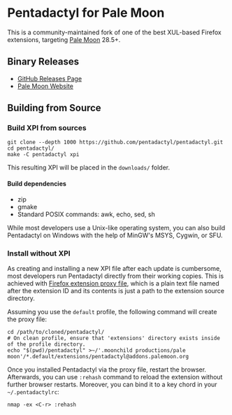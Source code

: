 Pentadactyl for Pale Moon
=========================

This is a community-maintained fork of one of the best XUL-based
Firefox extensions, targeting [Pale Moon](https://www.palemoon.org/)
28.5+.

Binary Releases
---------------

* [GitHub Releases Page](https://github.com/pentadactyl/pentadactyl/releases)
* [Pale Moon Website](https://addons.palemoon.org/addon/pentadactyl-community/)

Building from Source
--------------------

### Build XPI from sources ###

``` shell
git clone --depth 1000 https://github.com/pentadactyl/pentadactyl.git
cd pentadactyl/
make -C pentadactyl xpi
```

This resulting XPI will be placed in the `downloads/` folder.

#### Build dependencies ####

  * zip
  * gmake
  * Standard POSIX commands: awk, echo, sed, sh

While most developers use a Unix-like operating system, you can also build Pentadactyl on Windows with the help of MinGW's MSYS, Cygwin, or SFU. 

### Install without XPI ###

As creating and installing a new XPI file after each update is cumbersome, most developers run Pentadactyl directly from their working copies. This is achieved with [Firefox extension proxy file][1], which is a plain text file named after the extension ID and its contents is just a path to the extension source directory.

Assuming you use the `default` profile, the following command will create the proxy file:

``` shell
cd /path/to/cloned/pentadactyl/
# On clean profile, ensure that 'extensions' directory exists inside of the profile directory.
echo "$(pwd)/pentadactyl" >~/'.moonchild productions/pale moon'/*.default/extensions/pentadactyl@addons.palemoon.org
```

Once you installed Pentadactyl via the proxy file, restart the browser. Afterwards, you can use `:rehash` command to reload the extension without further browser restarts. Moreover, you can bind it to a key chord in your `~/.pentadactylrc`:

``` viml
nmap -ex <C-r> :rehash
```

[1]: https://developer.mozilla.org/en-US/Add-ons/Setting_up_extension_development_environment#Firefox_extension_proxy_file
